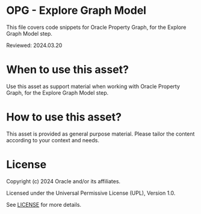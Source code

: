 # OPG - Explore Graph Model
 
This file covers code snippets for Oracle Property Graph, for the Explore Graph Model step.

Reviewed: 2024.03.20
 

# When to use this asset?

Use this asset as support material when working with Oracle Property Graph, for the Explore Graph Model step.


# How to use this asset?

This asset is provided as general purpose material. Please tailor the content according to your context and needs.


# License
 
Copyright (c) 2024 Oracle and/or its affiliates.
 
Licensed under the Universal Permissive License (UPL), Version 1.0.
 
See [LICENSE](https://github.com/oracle-devrel/technology-engineering/blob/main/LICENSE) for more details.

